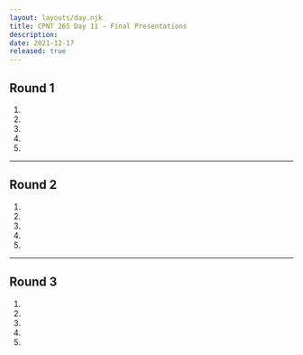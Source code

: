 ```yaml
---
layout: layouts/day.njk
title: CPNT 265 Day 11 - Final Presentations
description: 
date: 2021-12-17
released: true
---
```


## Round 1
1. 
2. 
3. 
4. 
5. 

---

## Round 2
1. 
2. 
3. 
4. 
5. 

---

## Round 3
1. 
2. 
3. 
4. 
5. 
